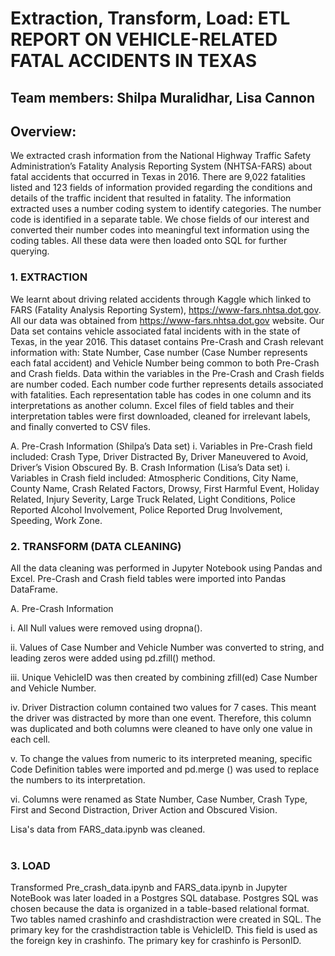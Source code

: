 # Extraction, Transform, Load: ETL REPORT ON VEHICLE-RELATED FATAL ACCIDENTS IN TEXAS

## Team members:  Shilpa Muralidhar, Lisa Cannon

## Overview:

We extracted crash information from the National Highway Traffic Safety Administration’s Fatality Analysis Reporting System (NHTSA-FARS) about fatal accidents that occurred in Texas in 2016.  There are 9,022 fatalities listed and 123 fields of information provided regarding the conditions and details of the traffic incident that resulted in fatality. The information extracted uses a number coding system to identify categories.  The number code is identified in a separate table. We chose fields of our interest and converted their number codes into meaningful text information using the coding tables. 
All these data were then loaded onto SQL for further querying.

### 1. EXTRACTION
We learnt about driving related accidents through Kaggle which linked to FARS (Fatality Analysis Reporting System), https://www-fars.nhtsa.dot.gov. All our data was obtained from https://www-fars.nhtsa.dot.gov website. Our Data set contains vehicle associated fatal incidents with in the state of Texas, in the year 2016. This dataset contains Pre-Crash and Crash relevant information with: State Number, Case number (Case Number represents each fatal accident) and Vehicle Number being common to both Pre-Crash and Crash fields. 
Data within the variables in the Pre-Crash and Crash fields are number coded. Each number code further represents details associated with fatalities. Each representation table has codes in one column and its interpretations as another column. Excel files of field tables and their interpretation tables were first downloaded, cleaned for irrelevant labels, and finally converted to CSV files.

A.	Pre-Crash Information (Shilpa’s Data set)
i.	Variables in Pre-Crash field included: Crash Type, Driver Distracted By, Driver Maneuvered to Avoid, Driver’s Vision Obscured By.
B.	Crash Information (Lisa’s Data set)
i.	Variables in Crash field included: Atmospheric Conditions, City Name, County Name, Crash Related Factors, Drowsy, First Harmful Event, Holiday Related, Injury Severity, Large Truck Related, Light Conditions, Police Reported Alcohol Involvement, Police Reported Drug Involvement, Speeding, Work Zone.

### 2.	TRANSFORM (DATA CLEANING)
All the data cleaning was performed in Jupyter Notebook using Pandas and Excel. Pre-Crash and Crash field tables were imported into Pandas DataFrame.

A.	Pre-Crash Information 

i.	All Null values were removed using dropna().

ii.	Values of Case Number and Vehicle Number was converted to string, and leading zeros were added using pd.zfill() method.

iii.	Unique VehicleID was then created by combining zfill(ed) Case Number and Vehicle Number.

iv.	Driver Distraction column contained two values for 7 cases.  This meant the driver was distracted by more than one event.  Therefore, this column was duplicated and both columns were cleaned to have only one value in each cell.

v.	To change the values from numeric to its interpreted meaning, specific Code Definition tables were imported and pd.merge () was used to replace the numbers to its interpretation.

vi.	Columns were renamed as State Number, Case Number, Crash Type, First and Second Distraction, Driver Action and Obscured Vision.

Lisa's data from FARS_data.ipynb was cleaned.  
 
### 3.	LOAD
Transformed Pre_crash_data.ipynb and FARS_data.ipynb in Jupyter NoteBook was later loaded in a Postgres SQL database. Postgres SQL was chosen because the data is organized in a table-based relational format. Two tables named crashinfo and crashdistraction were created in SQL.   The primary key for the crashdistraction table is VehicleID.  This field is used as the foreign key in crashinfo.  The primary key for crashinfo is PersonID.
